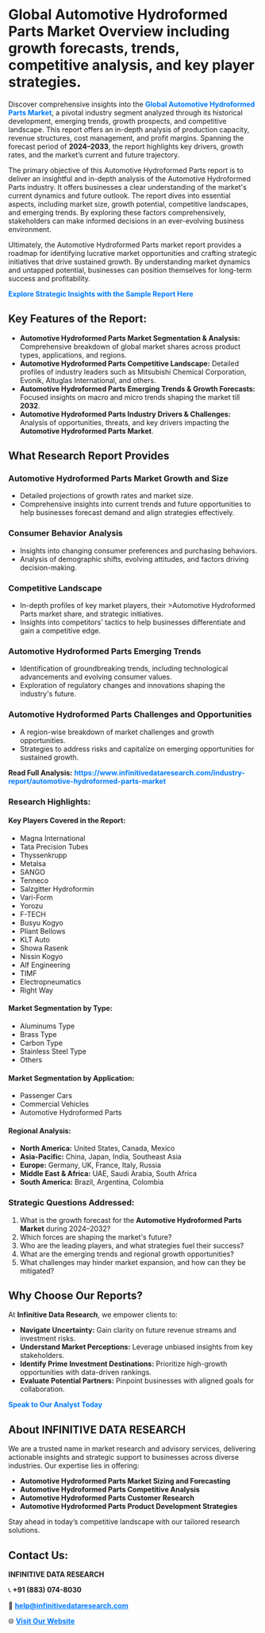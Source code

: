 <h1>Global Automotive Hydroformed Parts Market Overview including growth forecasts, trends, competitive analysis, and key player strategies.</h1>
<p>
Discover comprehensive insights into the 
<a href="https://www.infinitivedataresearch.com/industry-report/automotive-hydroformed-parts-market" rel="dofollow" style="color: #007BFF; text-decoration: none;"><strong>Global Automotive Hydroformed Parts Market</strong></a>, a pivotal industry segment analyzed through its historical development, emerging trends, growth prospects, and competitive landscape. This report offers an in-depth analysis of production capacity, revenue structures, cost management, and profit margins. Spanning the forecast period of <strong>2024–2033</strong>, the report highlights key drivers, growth rates, and the market’s current and future trajectory.
</p>
<p>
The primary objective of this Automotive Hydroformed Parts report is to deliver an insightful and in-depth analysis of the Automotive Hydroformed Parts industry. It offers businesses a clear understanding of the market's current dynamics and future outlook. The report dives into essential aspects, including market size, growth potential, competitive landscapes, and emerging trends. By exploring these factors comprehensively, stakeholders can make informed decisions in an ever-evolving business environment.
</p>
<p>
Ultimately, the Automotive Hydroformed Parts market report provides a roadmap for identifying lucrative market opportunities and crafting strategic initiatives that drive sustained growth. By understanding market dynamics and untapped potential, businesses can position themselves for long-term success and profitability.
</p>
<p>
<a href="https://www.infinitivedataresearch.com/request-sample/reportId=112002" style="color: #007BFF; text-decoration: none;"><strong>Explore Strategic Insights with the Sample Report Here</strong></a>
</p>

<h2>Key Features of the Report:</h2>
<ul>
<li><strong>Automotive Hydroformed Parts Market Segmentation & Analysis:</strong> Comprehensive breakdown of global market shares across product types, applications, and regions.</li>
<li><strong>Automotive Hydroformed Parts Competitive Landscape:</strong> Detailed profiles of industry leaders such as Mitsubishi Chemical Corporation, Evonik, Altuglas International, and others.</li>
<li><strong>Automotive Hydroformed Parts Emerging Trends & Growth Forecasts:</strong> Focused insights on macro and micro trends shaping the market till <strong>2032</strong>.</li>
<li><strong>Automotive Hydroformed Parts Industry Drivers & Challenges:</strong> Analysis of opportunities, threats, and key drivers impacting the <strong>Automotive Hydroformed Parts Market</strong>.</li>
</ul>

<h2>What Research Report Provides</h2>
<h3>Automotive Hydroformed Parts Market Growth and Size</h3>
<ul>
<li>Detailed projections of growth rates and market size.</li>
<li>Comprehensive insights into current trends and future opportunities to help businesses forecast demand and align strategies effectively.</li>
</ul>

<h3>Consumer Behavior Analysis</h3>
<ul>
<li>Insights into changing consumer preferences and purchasing behaviors.</li>
<li>Analysis of demographic shifts, evolving attitudes, and factors driving decision-making.</li>
</ul>

<h3>Competitive Landscape</h3>
<ul>
<li>In-depth profiles of key market players, their >Automotive Hydroformed Parts market share, and strategic initiatives.</li>
<li>Insights into competitors' tactics to help businesses differentiate and gain a competitive edge.</li>
</ul>

<h3>Automotive Hydroformed Parts Emerging Trends</h3>
<ul>
<li>Identification of groundbreaking trends, including technological advancements and evolving consumer values.</li>
<li>Exploration of regulatory changes and innovations shaping the industry's future.</li>
</ul>

<h3>Automotive Hydroformed Parts Challenges and Opportunities</h3>
<ul>
<li>A region-wise breakdown of market challenges and growth opportunities.</li>
<li>Strategies to address risks and capitalize on emerging opportunities for sustained growth.</li>
</ul>
<p><strong>Read Full Analysis:</strong> <a href="https://www.infinitivedataresearch.com/industry-report/automotive-hydroformed-parts-market" rel="dofollow" style="color: #007BFF; text-decoration: none;"><strong>https://www.infinitivedataresearch.com/industry-report/automotive-hydroformed-parts-market</strong></a></p>
<h3>Research Highlights:</h3>
<h4>Key Players Covered in the Report:</h4>
<ul><li>Magna International</li><li>Tata Precision Tubes</li><li>Thyssenkrupp</li><li>Metalsa</li><li>SANGO</li><li>Tenneco</li><li>Salzgitter Hydroformin</li><li>Vari-Form</li><li>Yorozu</li><li>F-TECH</li><li>Busyu Kogyo</li><li>Pliant Bellows</li><li>KLT Auto</li><li>Showa Rasenk</li><li>Nissin Kogyo</li><li>Alf Engineering</li><li>TIMF</li><li>Electropneumatics</li><li>Right Way</li></ul>
<h4>Market Segmentation by Type:</h4>
<ul><li>Aluminums Type</li><li>Brass Type</li><li>Carbon Type</li><li>Stainless Steel Type</li><li>Others</li></ul>
<h4>Market Segmentation by Application:</h4>
<ul><li>Passenger Cars</li><li>Commercial Vehicles</li><li>Automotive Hydroformed Parts</li></ul>

<h4>Regional Analysis:</h4>
<ul>
<li><strong>North America:</strong> United States, Canada, Mexico</li>
<li><strong>Asia-Pacific:</strong> China, Japan, India, Southeast Asia</li>
<li><strong>Europe:</strong> Germany, UK, France, Italy, Russia</li>
<li><strong>Middle East & Africa:</strong> UAE, Saudi Arabia, South Africa</li>
<li><strong>South America:</strong> Brazil, Argentina, Colombia</li>
</ul>

<h3>Strategic Questions Addressed:</h3>
<ol>
<li>What is the growth forecast for the <strong>Automotive Hydroformed Parts Market</strong> during 2024–2032?</li>
<li>Which forces are shaping the market's future?</li>
<li>Who are the leading players, and what strategies fuel their success?</li>
<li>What are the emerging trends and regional growth opportunities?</li>
<li>What challenges may hinder market expansion, and how can they be mitigated?</li>
</ol>

<h2>Why Choose Our Reports?</h2>
<p>At <strong>Infinitive Data Research</strong>, we empower clients to:</p>
<ul>
<li><strong>Navigate Uncertainty:</strong> Gain clarity on future revenue streams and investment risks.</li>
<li><strong>Understand Market Perceptions:</strong> Leverage unbiased insights from key stakeholders.</li>
<li><strong>Identify Prime Investment Destinations:</strong> Prioritize high-growth opportunities with data-driven rankings.</li>
<li><strong>Evaluate Potential Partners:</strong> Pinpoint businesses with aligned goals for collaboration.</li>
</ul>
<p><a href="https://www.infinitivedataresearch.com/industry-report/automotive-hydroformed-parts-market" rel="dofollow" style="color: #007BFF; text-decoration: none;"><strong>Speak to Our Analyst Today</strong></a></p>

<h2>About INFINITIVE DATA RESEARCH</h2>
<p>We are a trusted name in market research and advisory services, delivering actionable insights and strategic support to businesses across diverse industries. Our expertise lies in offering:</p>
<ul>
<li><strong>Automotive Hydroformed Parts Market Sizing and Forecasting</strong></li>
<li><strong>Automotive Hydroformed Parts Competitive Analysis</strong></li>
<li><strong>Automotive Hydroformed Parts Customer Research</strong></li>
<li><strong>Automotive Hydroformed Parts Product Development Strategies</strong></li>
</ul>
<p>Stay ahead in today’s competitive landscape with our tailored research solutions.</p>

<h2>Contact Us:</h2>
<p><strong>INFINITIVE DATA RESEARCH</strong></p>
<p>📞 <strong>+91 (883) 074-8030</strong></p>
<p>📧 <strong><a href="mailto:help@infinitivedataresearch.com" style="color: #007BFF;">help@infinitivedataresearch.com</a></strong></p>
<p>🌐 <strong><a href="https://www.infinitivedataresearch.com" rel="dofollow" style="color: #007BFF;">Visit Our Website</a></strong></p>